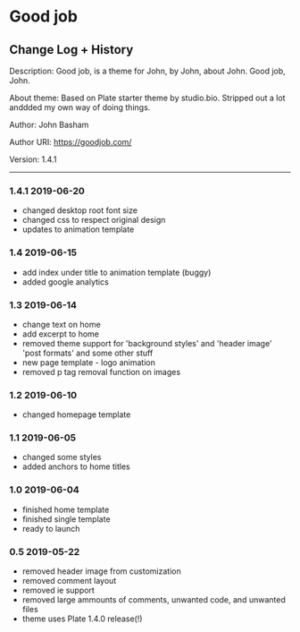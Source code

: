 # Good job
## Change Log + History

Description: Good job, is a theme for John, by John, about John. Good job, John. 

About theme: Based on Plate starter theme by studio.bio. Stripped out a lot anddded my own way of doing things. 

Author: John Basham

Author URI: https://goodjob.com/

Version: 1.4.1

*******************************************************************
### 1.4.1 2019-06-20
- changed desktop root font size
- changed css to respect original design 
- updates to animation template

### 1.4 2019-06-15
- add index under title to animation template (buggy)
- added google analytics

### 1.3 2019-06-14
- change text on home
- add excerpt to home
- removed theme support for 'background styles' and 'header image' 'post formats' and some other stuff
- new page template - logo animation
- removed p tag removal function on images

### 1.2 2019-06-10
- changed homepage template

### 1.1 2019-06-05
- changed some styles
- added anchors to home titles

### 1.0 2019-06-04
- finished home template
- finished single template
- ready to launch

### 0.5 2019-05-22
- removed header image from customization
- removed comment layout
- removed ie support 
- removed large ammounts of comments, unwanted code, and unwanted files
- theme uses Plate 1.4.0 release(!)
